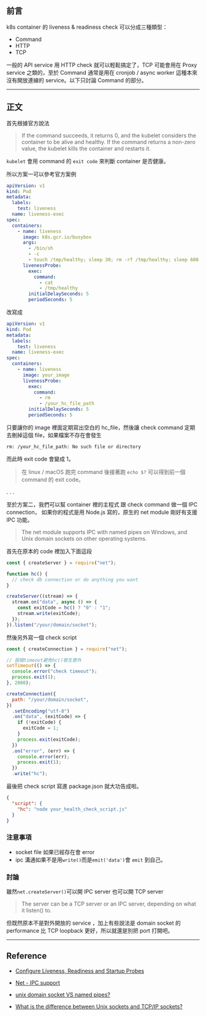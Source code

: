 ## 前言

k8s container 的 liveness & readiness check 可以分成三種類型：

- Command
- HTTP
- TCP

一般的 API service 用 HTTP check 就可以輕鬆搞定了，TCP 可能會用在 Proxy service 之類的，至於 Command 通常是用在 cronjob / async worker 這種本來沒有開放連線的 service。以下只討論 Command 的部分。

---

## 正文

首先根據官方說法

> If the command succeeds, it returns 0, and the kubelet considers the container to be alive and healthy. If the command returns a non-zero value, the kubelet kills the container and restarts it.

`kubelet` 會用 command 的 `exit code` 來判斷 container 是否健康。

所以方案一可以參考官方案例

```yaml
apiVersion: v1
kind: Pod
metadata:
  labels:
    test: liveness
  name: liveness-exec
spec:
  containers:
    - name: liveness
      image: k8s.gcr.io/busybox
      args:
        - /bin/sh
        - -c
        - touch /tmp/healthy; sleep 30; rm -rf /tmp/healthy; sleep 600
      livenessProbe:
        exec:
          command:
            - cat
            - /tmp/healthy
        initialDelaySeconds: 5
        periodSeconds: 5
```

改寫成

```yaml
apiVersion: v1
kind: Pod
metadata:
  labels:
    test: liveness
  name: liveness-exec
spec:
  containers:
    - name: liveness
      image: your_image
      livenessProbe:
        exec:
          command:
            - rm
            - /your_hc_file_path
        initialDelaySeconds: 5
        periodSeconds: 5
```

只要讓你的 image 裡面定期寫出空白的 hc_file，然後讓 check command 定期去刪掉這個 file，如果檔案不存在會發生

```
rm: /your_hc_file_path: No such file or directory
```

而此時 exit code 會變成 1。

> 在 linux / macOS 跑完 command 後接著跑 `echo $?` 可以得到前一個 command 的 exit code。

. . .

至於方案二，我們可以幫 container 裡的主程式 跟 check command 做一個 IPC connection， 如果你的程式是用 Node.js 寫的，原生的 net module 剛好有支援 IPC 功能。

> The net module supports IPC with named pipes on Windows, and Unix domain sockets on other operating systems.

首先在原本的 code 裡加入下面這段

```js
const { createServer } = require("net");

function hc() {
  // check db connection or do anything you want
}

createServer((stream) => {
  stream.on("data", async () => {
    const exitCode = hc() ? "0" : "1";
    stream.write(exitCode);
  });
}).listen("/your/domain/socket");
```

然後另外寫一個 check script

```js
const { createConnection } = require("net");

// 設個timeout避免hc()發生意外
setTimeout(() => {
  console.error("check timeout");
  process.exit(1);
}, 2000);

createConnection({
  path: "/your/domain/socket",
})
  .setEncoding("utf-8")
  .on("data", (exitCode) => {
    if (!exitCode) {
      exitCode = 1;
    }
    process.exit(exitCode);
  })
  .on("error", (err) => {
    console.error(err);
    process.exit(1);
  })
  .write("hc");
```

最後把 check script 寫進 package.json 就大功告成啦。

```json
{
  "script": {
    "hc": "node your_health_check_script.js"
  }
}
```

### 注意事項

- socket file 如果已經存在會 error
- ipc 溝通如果不是用`write()`而是`emit('data')`會 `emit` 到自己。

### 討論

雖然`net.createServer()`可以開 IPC server 也可以開 TCP server

> The server can be a TCP server or an IPC server, depending on what it listen() to.

但既然原本不是對外開放的 service ，加上有些說法是 domain socket 的 performance 比 TCP loopback 更好，所以就還是別把 port 打開吧。

---

## Reference

- [Configure Liveness, Readiness and Startup Probes](https://kubernetes.io/docs/tasks/configure-pod-container/configure-liveness-readiness-startup-probes/)

- [Net - IPC support](https://nodejs.org/api/net.html#ipc-support)

- [unix domain socket VS named pipes?](https://stackoverflow.com/questions/9475442/unix-domain-socket-vs-named-pipes)

- [What is the difference between Unix sockets and TCP/IP sockets?](https://serverfault.com/questions/124517/what-is-the-difference-between-unix-sockets-and-tcp-ip-sockets)
